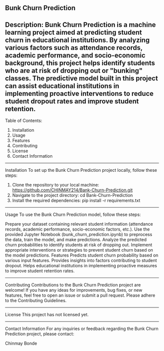 Bunk Churn Prediction
-----------------------------------------------------------------------------------

Description:
Bunk Churn Prediction is a machine learning project aimed at predicting student churn in educational institutions. By analyzing various factors such as attendance records, academic performance, and socio-economic background, this project helps identify students who are at risk of dropping out or "bunking" classes. The predictive model built in this project can assist educational institutions in implementing proactive interventions to reduce student dropout rates and improve student retention.
-------------------------------------------------------------------------------------
Table of Contents:
   1. Installation
   2. Usage
   3. Features
   4. Contributing
   5. License
   6. Contact Information
---------------------------------------------------------------------------------------
Installation
To set up the Bunk Churn Prediction project locally, follow these steps:

1. Clone the repository to your local machine:
    https://github.com/CHINMAY214/Bank-Churn-Prediction.git
2. Navigate to the project directory:
    cd Bank-Churn-Prediction
3. Install the required dependencies:
   pip install -r requirements.txt

---------------------------------------------------------------------------------------

Usage
To use the Bunk Churn Prediction model, follow these steps:

Prepare your dataset containing relevant student information (attendance records, academic performance, socio-economic factors, etc.).
Use the provided Jupyter Notebook (bunk_churn_prediction.ipynb) to preprocess the data, train the model, and make predictions.
Analyze the predicted churn probabilities to identify students at risk of dropping out.
Implement appropriate interventions or strategies to prevent student churn based on the model predictions.
Features
Predicts student churn probability based on various input features.
Provides insights into factors contributing to student dropout.
Helps educational institutions in implementing proactive measures to improve student retention rates.

----------------------------------------------------------------------------------------

Contributing
Contributions to the Bunk Churn Prediction project are welcome! If you have any ideas for improvements, bug fixes, or new features, feel free to open an issue or submit a pull request. Please adhere to the Contributing Guidelines.

------------------------------------------------------------------------------------------

License
This project has not licensed yet.

------------------------------------------------------------------------------------------

Contact Information
For any inquiries or feedback regarding the Bunk Churn Prediction project, please contact:

Chinmay Bonde

